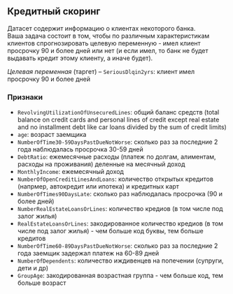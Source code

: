 ## Кредитный скоринг
Датасет содержит информацию о клиентах некоторого банка.  
Ваша задача состоит в том, чтобы по различным характеристикам клиентов спрогнозировать целевую переменную - имел клиент просрочку 90 и более дней или нет (и если имел, то банк не будет выдавать кредит этому клиенту, а иначе будет).

_Целевая переменная_ (таргет) – `SeriousDlqin2yrs`: клиент имел просрочку 90 и более дней

### Признаки
- `RevolvingUtilizationOfUnsecuredLines`: общий баланс средств (total balance on credit cards and personal lines of credit except real estate and no installment debt
like car loans divided by the sum of credit limits)
- `age`: возраст заемщика
- `NumberOfTime30-59DaysPastDueNotWorse`: сколько раз за последние 2 года наблюдалась просрочка 30-59 дней
- `DebtRatio`: ежемесячные расходы (платеж по долгам, алиментам, расходы на проживания) деленные на месячный доход
- `MonthlyIncome`: ежемесячный доход
- `NumberOfOpenCreditLinesAndLoans`: количество открытых кредитов (напрмер, автокредит или ипотека) и кредитных карт
- `NumberOfTimes90DaysLate`: сколько раз наблюдалась просрочка (90 и более дней)
- `NumberRealEstateLoansOrLines`: количество кредиов (в том числе под залог жилья)
- `RealEstateLoansOrLines`: закодированное количество кредиов (в том числе под залог жилья) - чем больше код буквы, тем больше кредитов
- `NumberOfTime60-89DaysPastDueNotWorse`: сколько раз за последние 2 года заемщик задержал платеж на 60-89 дней
- `NumberOfDependents`: количество иждивенцев на попечении (супруги, дети и др)
- `GroupAge`: закодированная возрастная группа - чем больше код, тем больше возраст
